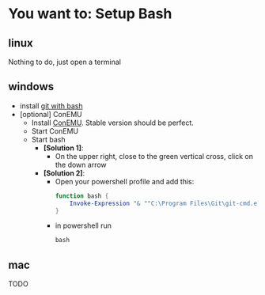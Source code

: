 # You want to: Setup Bash
## linux
Nothing to do, just open a terminal

## windows
- install [git with bash](https://git-scm.com/download/win)
- [optional] ConEMU
    - Install [ConEMU](https://www.fosshub.com/ConEmu.html). Stable version should be perfect.
    - Start ConEMU
    - Start bash
        - **[Solution 1]**:
            - On the upper right, close to the green vertical cross, click on the down arrow
        - **[Solution 2]**:
            - Open your powershell profile and add this:
                ```powershell
                function bash {
                    Invoke-Expression "& ""C:\Program Files\Git\git-cmd.exe"" --no-cd --command=usr/bin/bash.exe -l -i"
                }
                ```
            - in powershell run
                ```powershell
                bash
                ```
## mac
TODO
